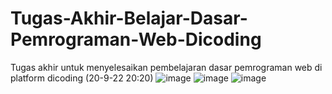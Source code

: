 # Tugas-Akhir-Belajar-Dasar-Pemrograman-Web-Dicoding
Tugas akhir untuk menyelesaikan pembelajaran dasar pemrograman web di platform dicoding (20-9-22 20:20)
![image](https://user-images.githubusercontent.com/89823572/191268856-db9ee0ce-82ae-450e-b52a-fae28a45f89a.png)
![image](https://user-images.githubusercontent.com/89823572/191268952-0dfcfbe8-8e1b-4cc2-a9ff-466aac847107.png)
![image](https://user-images.githubusercontent.com/89823572/191268991-28d4caf2-d833-47b7-a927-82dd7772f315.png)

